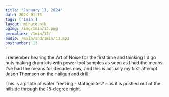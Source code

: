 ```yaml
---
title: "January 13, 2024"
date: 2024-01-13
tags: ['1min']
layout: minute.njk
bgImg: /img/1min/13.png
permalink: /1min/13/
audio: /main/snd/1min/13.mp3
postnumber: 13
---
```



I remember hearing the Art of Noise for the first time and thinking I'd go nuts making drum kits with power tool samples as soon as I had the means. I've had the means for decades now, and this is actually my first attempt. Jason Thomson on the nailgun and drill. 

This is a photo of water freezing - stalagmites? - as it is pushed out of the hillside through the 15-degree night. 




